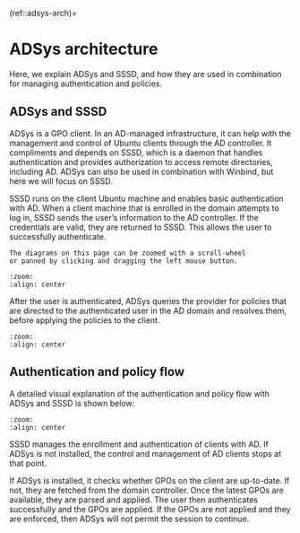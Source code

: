 (ref::adsys-arch)=
# ADSys architecture

Here, we explain ADSys and SSSD, and how they are used in combination for
managing authentication and policies.

## ADSys and SSSD

ADSys is a GPO client. In an AD-managed infrastructure, it can help with the
management and control of Ubuntu clients through the AD controller. It
compliments and depends on SSSD, which is a daemon that handles authentication
and provides authorization to access remote directories, including AD. ADSys
can also be used in combination with Winbind, but here we will focus on SSSD.

SSSD runs on the client Ubuntu machine and enables basic authentication with AD.
When a client machine that is enrolled in the domain attempts to log in, SSSD
sends the user’s information to the AD controller. If the credentials are
valid, they are returned to SSSD. This allows the user to successfully
authenticate.

```{tip}
The diagrams on this page can be zoomed with a scroll-wheel
or panned by clicking and dragging the left mouse button.
```

```{mermaid} ../diagrams/arch-sssd.mmd
:zoom:
:align: center
```

After the user is authenticated, ADSys queries the provider for policies that
are directed to the authenticated user in the AD domain and resolves them,
before applying the policies to the client.

```{mermaid} ../diagrams/arch-adsys.mmd
:zoom:
:align: center
```

## Authentication and policy flow

A detailed visual explanation of the authentication and policy flow with ADSys
and SSSD is shown below:

```{mermaid} ../diagrams/arch-state.mmd
:zoom:
:align: center
```

SSSD manages the enrollment and authentication of clients with AD. If ADSys is
not installed, the control and management of AD clients stops at that point.

If ADSys is installed, it checks whether GPOs on the client are up-to-date. If
not, they are fetched from the domain controller. Once the latest GPOs are
available, they are parsed and applied. The user then authenticates
successfully and the GPOs are applied. If the GPOs are not applied and they are
enforced, then ADSys will not permit the session to continue.

